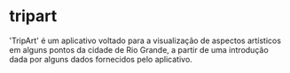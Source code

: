 # tripart
'TripArt' é um aplicativo voltado para a visualização de aspectos artísticos em alguns pontos da cidade de Rio Grande, a partir de uma introdução dada por alguns dados fornecidos pelo aplicativo. 
